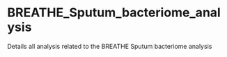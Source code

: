# BREATHE_Sputum_bacteriome_analysis
Details all analysis related to the BREATHE Sputum bacteriome analysis

